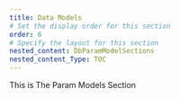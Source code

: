 ```yaml
---
title: Data Models
# Set the display order for this section
order: 6
# Specify the layout for this section
nested_content: DbParamModelSections
nested_content_Type: TOC
---
```

This is The Param Models Section